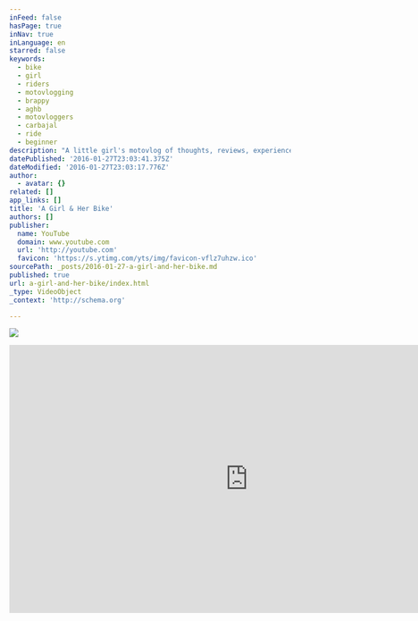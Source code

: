 ```yaml
---
inFeed: false
hasPage: true
inNav: true
inLanguage: en
starred: false
keywords:
  - bike
  - girl
  - riders
  - motovlogging
  - brappy
  - aghb
  - motovloggers
  - carbajal
  - ride
  - beginner
description: "A little girl's motovlog of thoughts, reviews, experiences and of course, random stories.  Warning: Not everything will make sense."
datePublished: '2016-01-27T23:03:41.375Z'
dateModified: '2016-01-27T23:03:17.776Z'
author:
  - avatar: {}
related: []
app_links: []
title: 'A Girl & Her Bike'
authors: []
publisher:
  name: YouTube
  domain: www.youtube.com
  url: 'http://youtube.com'
  favicon: 'https://s.ytimg.com/yts/img/favicon-vflz7uhzw.ico'
sourcePath: _posts/2016-01-27-a-girl-and-her-bike.md
published: true
url: a-girl-and-her-bike/index.html
_type: VideoObject
_context: 'http://schema.org'

---
```

![](https://the-grid-user-content.s3-us-west-2.amazonaws.com/c9fafe43-7f24-48b4-bfbe-378f14d015fd.png)

<iframe src="https://cdn.embedly.com/widgets/media.html?src=http%3A%2F%2Fwww.youtube.com%2Fembed%2Fvideoseries%3Flist%3DPLHEOfj_o6lW4T-5B9j1xjSEysxJPvevFC&amp;url=https%3A%2F%2Fwww.youtube.com%2Fplaylist%3Flist%3DPLHEOfj_o6lW4T-5B9j1xjSEysxJPvevFC&amp;image=https%3A%2F%2Fi.ytimg.com%2Fvi%2FoxoKFt9AyN4%2Fmqdefault.jpg&amp;key=b7d04c9b404c499eba89ee7072e1c4f7&amp;type=text%2Fhtml&amp;schema=youtube" width="853" height="480" scrolling="no" frameborder="0" allowfullscreen="allowfullscreen" style=""></iframe>